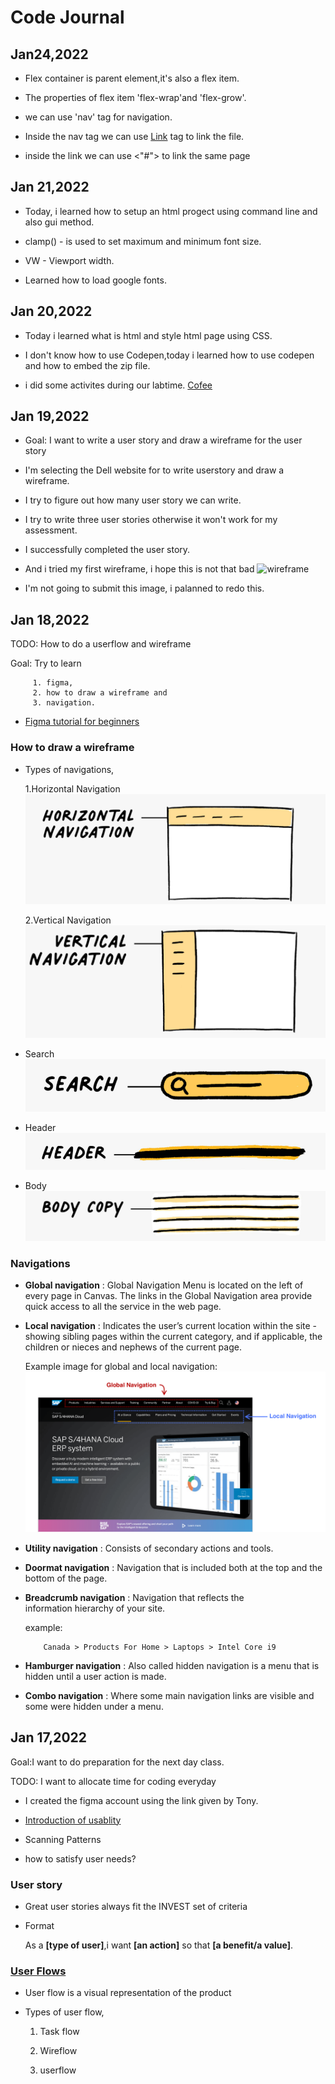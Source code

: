 # Code Journal
## Jan24,2022

  * Flex container is parent element,it's also a flex item.

  * The properties of flex item 'flex-wrap'and 'flex-grow'.

  * we can use 'nav' tag for navigation.

  * Inside the nav tag we can use <a href="#link-on-page">Link</a> tag to 
    link the file.

  * inside the link we can use <"#"> to link the same page 

## Jan 21,2022

  * Today, i learned how to setup an html progect using command line and  
    also gui method.

  * clamp() - is used to set maximum and minimum font size.

  * VW - Viewport width.

  * Learned how to load google fonts.


## Jan 20,2022
  
  * Today i learned what is html and style html page using CSS.

  * I don't know how to use Codepen,today i learned how to use codepen and how 
    to embed the zip file.

  * i did some activites during our labtime.
    [Cofee](https://codepen.io/Maha-Seenivasan/pen/QWqXNBg)

## Jan 19,2022
 
  * Goal: I want to write a user story and draw a wireframe for the user  
          story

  * I'm selecting the Dell website for to write userstory and draw a  
    wireframe.

  * I try to figure out how many user story we can write.

  * I try to write three user stories otherwise it won't work for my assessment.
  
  * I successfully completed the user story.

  * And i tried my first wireframe, i hope this is not that bad
    ![wireframe](https://github.com/Mahalakshmi-24/code-journal1/blob/main/image/1.jpg)

  * I'm not going to submit this image, i palanned to redo this.


## Jan 18,2022

  TODO: How to do a userflow and wireframe

  Goal: Try to learn 

         1. figma, 
         2. how to draw a wireframe and 
         3. navigation.

   * [Figma tutorial for beginners](https://www.youtube.com/watch?v=dXQ7IHkTiMM&list=PLXDU_eVOJTx7QHLShNqIXL1Cgbxj7HlN4&index=2)

### How to draw a wireframe

  * Types of navigations,

      1.Horizontal Navigation
        ![Horizontal Navigation](https://github.com/Mahalakshmi-24/code-journal1/blob/main/image/horizontal.png)

      2.Vertical Navigation
        ![Vertical Navigation](https://github.com/Mahalakshmi-24/code-journal1/blob/main/image/vertical.png)

  * Search
        ![search](https://github.com/Mahalakshmi-24/code-journal1/blob/main/image/search.png)
  
  * Header
        ![Header](https://github.com/Mahalakshmi-24/code-journal1/blob/main/image/header.png)

  * Body
       ![Body](https://github.com/Mahalakshmi-24/code-journal1/blob/main/image/body.png)

### Navigations
   
   * **Global navigation** :  Global Navigation Menu is located on the 
     left of every page in Canvas. The links in the Global Navigation area provide quick access to all the service in the web page.
    
   * **Local navigation** :  Indicates the user’s current location within
     the site - showing sibling pages within the current category, and if applicable, the children or nieces and nephews of the current 
     page.

      Example image for global and local navigation:
      ![navigation](https://github.com/Mahalakshmi-24/code-journal1/blob/main/image/navigation.png) 

   * **Utility navigation** : Consists of secondary actions and tools.

   * **Doormat navigation** : Navigation that is included both at the 
      top and the bottom of the page.

   * **Breadcrumb navigation** : Navigation that reflects the  
       information hierarchy of your site.

       example:

             Canada > Products For Home > Laptops > Intel Core i9

  * **Hamburger navigation** : Also called hidden navigation is a menu 
        that is hidden until a user action is made. 

  * **Combo navigation** : Where some main navigation links are 
        visible and some were hidden under a menu.

## Jan 17,2022

Goal:I want to do preparation for the next day class.

TODO: I want to allocate time for coding everyday

  * I created the figma account using the link given by Tony.
  
  * [Introduction of usablity](https://www.nngroup.com/articles/usability-101-introduction-to-usability/)
 
  * Scanning Patterns

  * how to satisfy user needs?

### User story
 
  * Great user stories always fit the INVEST set of criteria

  * Format
       
       As a **[type of user]**,i want **[an action]** so that **[a benefit/a value]**.

### [User Flows](https://careerfoundry.com/en/blog/ux-design/what-are-user-flows/)
   
   * User flow is a visual representation of the product

   * Types of user flow,
      
       1. Task flow

       2. Wireflow

       3. userflow


